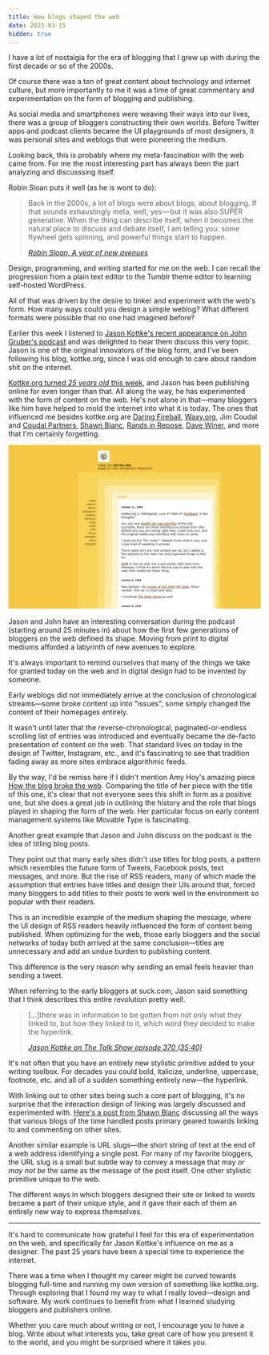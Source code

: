 ```yaml
---
title: How blogs shaped the web
date: 2023-03-15
hidden: true
---
```


I have a lot of nostalgia for the era of blogging that I grew up with during the first decade or so of the 2000s.

Of course there was a ton of great content about technology and internet culture, but more importantly to me it was a time of great commentary and experimentation on the form of blogging and publishing.

As social media and smartphones were weaving their ways into our lives, there was a group of bloggers constructing their own worlds. Before Twitter apps and podcast clients became the UI playgrounds of most designers, it was personal sites and weblogs that were pioneering the medium.

Looking back, this is probably where my meta-fascination with the web came from. For me the most interesting part has always been the part analyzing and discusssing itself. 

Robin Sloan puts it well (as he is wont to do):

> Back in the 2000s, a lot of blogs were about blogs, about blogging. If that sounds exhaustingly meta, well, yes — but it was also SUPER generative. When the thing can describe itself, when it becomes the natural place to discuss and debate itself, I&nbsp;am telling you: some flywheel gets spinning, and powerful things start to&nbsp;happen.
>
> <cite>[Robin Sloan, A year of new avenues](https://www.robinsloan.com/lab/new-avenues/#meta)</cite>

Design, programming, and writing started for me on the web. I can recall the progression from a plain text editor to the Tumblr theme editor to learning self-hosted WordPress.

All of that was driven by the desire to tinker and experiment with the web's form. How many ways could you design a simple weblog? What different formats were possible that no one had imagined before?

Earlier this week I listened to [Jason Kottke's recent appearance on John Gruber's podcast](https://daringfireball.net/thetalkshow/2023/03/11/ep-370) and was delighted to hear them discuss this very topic. Jason is one of the original innovators of the blog form, and I've been following his blog, kottke.org, since I was old enough to care about random shit on the internet.

[Kottke.org turned _25 years old_ this week](https://kottke.org/23/03/kottke-is-25-years-old-today), and Jason has been publishing online for even longer than that. All along the way, he has experimented with the form of content on the web. He's not alone in that—many bloggers like him have helped to mold the internet into what it is today. The ones that influenced me besides kottke.org are [Daring Fireball](https://daringfireball.net), [Waxy.org](https://waxy.org), Jim Coudal and [Coudal Partners](http://www.coudal.com), [Shawn Blanc](https://shawnblanc.net), [Rands in Repose](https://randsinrepose.com/), [Dave Winer](http://scripting.com/), and more that I'm certainly forgetting.

![](kottke.png "[A screenshot of kottke.org from October 12, 1999](https://web.archive.org/web/19991012050139/http://kottke.org/), and my personal favorite design of the site over the years")

Jason and John have an interesting conversation during the podcast (starting around 25 minutes in) about how the first few generations of bloggers on the web defined its shape. Moving from print to digital mediums afforded a labyrinth of new avenues to explore.

It's always important to remind ourselves that many of the things we take for granted today on the web and in digital design had to be invented by someone. 

Early weblogs did not immediately arrive at the conclusion of chronological streams—some broke content up into "issues", some simply changed the content of their homepages entirely.

It wasn't until later that the reverse-chronological, paginated-or-endless scrolling list of entries was introduced and eventually became the de-facto presentation of content on the web. That standard lives on today in the design of Twitter, Instagram, etc., and it's fascinating to see that tradition fading away as more sites embrace algorithmic feeds.

By the way, I'd be remiss here if I didn't mention Amy Hoy's amazing piece [How the blog broke the web](https://stackingthebricks.com/how-blogs-broke-the-web). Comparing the title of her piece with the title of this one, it's clear that not everyone sees this shift in form as a positive one, but she does a great job in outlining the history and the role that blogs played in shaping the form of the web. Her particular focus on early content management systems like Movable Type is fascinating.

Another great example that Jason and John discuss on the podcast is the idea of titling blog posts.

They point out that many early sites didn't use titles for blog posts, a pattern which resembles the future form of Tweets, Facebook posts, text messages, and more. But the rise of RSS readers, many of which made the assumption that entries have titles and design their UIs around that, forced many bloggers to add titles to their posts to work well in the environment so popular with their readers.

This is an incredible example of the medium shaping the message, where the UI design of RSS readers heavily influenced the form of content being published. When optimizing for the web, those early bloggers and the social networks of today both arrived at the same conclusion—titles are unnecessary and add an undue burden to publishing content.

This difference is the very reason why sending an email feels heavier than sending a tweet.

When referring to the early bloggers at suck.com, Jason said something that I think describes this entire revolution pretty well.

> [...]there was in information to be gotten from not only what they linked to, but how they linked to it, which word they decided to make the hyperlink.
> 
> <cite>[Jason Kottke on The Talk Show episode 370 (35:40)](https://daringfireball.net/thetalkshow/2023/03/11/ep-370)</cite>

It's not often that you have an entirely new stylistic primitive added to your writing toolbox. For decades you could bold, italicize, underline, uppercase, footnote, etc. and all of a sudden something entirely new—the hyperlink.

With linking out to other sites being such a core part of blogging, it's no surprise that the interaction design of linking was largely discussed and experimented with. [Here's a post from Shawn Blanc](https://shawnblanc.net/2009/08/the-link-post) discussing all the ways that various blogs of the time handled posts primary geared towards linking to and commenting on other sites.

Another similar example is URL slugs—the short string of text at the end of a web address identifying a single post. For many of my favorite bloggers, the URL slug is a small but subtle way to convey a message that may _or may not be_ the same as the message of the post itself. One other stylistic primitive unique to the web.

The different ways in which bloggers designed their site or linked to words became a part of their unique style, and it gave their each of them an entirely new way to express themselves. 

<hr class='break' />

It's hard to communicate how grateful I feel for this era of experimentation on the web, and specifically for Jason Kottke's influence on me as a designer. The past 25 years have been a special time to experience the internet. 

There was a time when I thought my career might be curved towards blogging full-time and running my own version of something like kottke.org. Through exploring that I found my way to what I really loved—design and software. My work continues to benefit from what I learned studying bloggers and publishers online. 

Whether you care much about writing or not, I encourage you to have a blog. Write about what interests you, take great care of how you present it to the world, and you might be surprised where it takes you.
